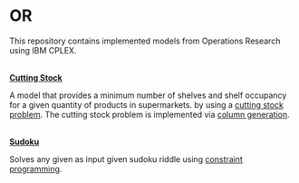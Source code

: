 # OR
This repository contains implemented models from Operations Research using IBM CPLEX.
<br />
<br />

[**Cutting Stock**](CuttingStock)

A model that provides a minimum number of shelves and shelf occupancy for a given quantity of products in supermarkets. by using a [cutting stock problem](https://en.wikipedia.org/wiki/Cutting_stock_problem). The cutting stock problem is implemented via [column generation](https://en.wikipedia.org/wiki/Column_generation).
<br />
<br />

[**Sudoku**](Sudoku)

Solves any given as input given sudoku riddle using [constraint programming](https://developer.ibm.com/docloud/documentation/optimization-modeling/cp/).
